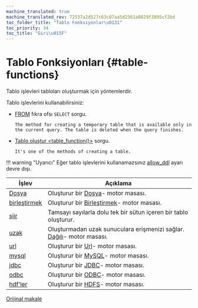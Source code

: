 ```yaml
---
machine_translated: true
machine_translated_rev: 72537a2d527c63c07aa5d2361a8829f3895cf2bd
toc_folder_title: "Tablo Fonksiyonlar\u0131"
toc_priority: 34
toc_title: "Giri\u015F"
---
```


# Tablo Fonksiyonları {#table-functions}

Tablo işlevleri tabloları oluşturmak için yöntemlerdir.

Tablo işlevlerini kullanabilirsiniz:

-   [FROM](../statements/select/from.md) fıkra ofsı `SELECT` sorgu.

        The method for creating a temporary table that is available only in the current query. The table is deleted when the query finishes.

-   [Tablo oluştur \<table_function()\>](../statements/create.md#create-table-query) sorgu.

        It's one of the methods of creating a table.

!!! warning "Uyarıcı"
    Eğer tablo işlevlerini kullanamazsınız [allow_ddl](../../operations/settings/permissions-for-queries.md#settings_allow_ddl) ayarı devre dışı.

| İşlev                    | Açıklama                                                                                                                    |
|--------------------------|-----------------------------------------------------------------------------------------------------------------------------|
| [Dosya](file.md)         | Oluşturur bir [Dosya](../../engines/table-engines/special/file.md)- motor masası.                                           |
| [birleştirmek](merge.md) | Oluşturur bir [Birleştirmek](../../engines/table-engines/special/merge.md)- motor masası.                                   |
| [şiir](numbers.md)       | Tamsayı sayılarla dolu tek bir sütun içeren bir tablo oluşturur.                                                            |
| [uzak](remote.md)        | Oluşturmadan uzak sunuculara erişmenizi sağlar. [Dağılı](../../engines/table-engines/special/distributed.md)- motor masası. |
| [url](url.md)            | Oluşturur bir [Url](../../engines/table-engines/special/url.md)- motor masası.                                              |
| [mysql](mysql.md)        | Oluşturur bir [MySQL](../../engines/table-engines/integrations/mysql.md)- motor masası.                                     |
| [jdbc](jdbc.md)          | Oluşturur bir [JDBC](../../engines/table-engines/integrations/jdbc.md)- motor masası.                                       |
| [odbc](odbc.md)          | Oluşturur bir [ODBC](../../engines/table-engines/integrations/odbc.md)- motor masası.                                       |
| [hdf'ler](hdfs.md)       | Oluşturur bir [HDFS](../../engines/table-engines/integrations/hdfs.md)- motor masası.                                       |

[Orijinal makale](https://clickhouse.tech/docs/en/query_language/table_functions/) <!--hide-->

